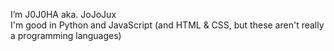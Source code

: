 I’m J0J0HA aka. JoJoJux  
I'm good in Python and JavaScript (and HTML & CSS, but these aren't really a programming languages) 